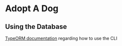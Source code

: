 # Adopt A Dog

## Using the Database

[TypeORM documentation](https://orkhan.gitbook.io/typeorm/docs/using-cli) regarding how to use the CLI
